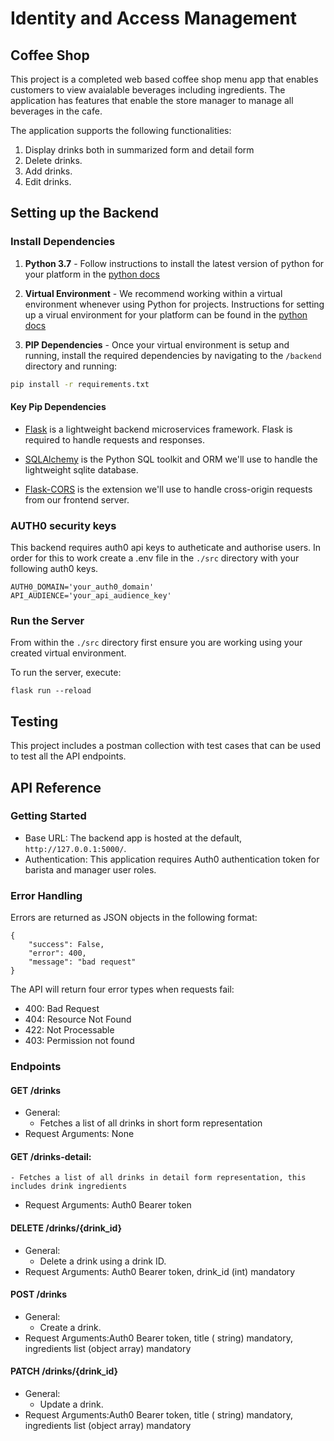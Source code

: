 
# Identity and Access Management

## Coffee Shop

This project is a completed web based coffee shop menu app that enables customers to view avaialable beverages including ingredients. The application has features that enable the store manager to manage all beverages in the cafe.

The application supports the following functionalities:

1. Display drinks both in summarized form and detail form
2. Delete drinks.
3. Add drinks.
4. Edit drinks.
## Setting up the Backend

### Install Dependencies

1. **Python 3.7** - Follow instructions to install the latest version of python for your platform in the [python docs](https://docs.python.org/3/using/unix.html#getting-and-installing-the-latest-version-of-python)

2. **Virtual Environment** - We recommend working within a virtual environment whenever using Python for projects. Instructions for setting up a virual environment for your platform can be found in the [python docs](https://packaging.python.org/guides/installing-using-pip-and-virtual-environments/)

3. **PIP Dependencies** - Once your virtual environment is setup and running, install the required dependencies by navigating to the `/backend` directory and running:

```bash
pip install -r requirements.txt
```

#### Key Pip Dependencies

- [Flask](http://flask.pocoo.org/) is a lightweight backend microservices framework. Flask is required to handle requests and responses.

- [SQLAlchemy](https://www.sqlalchemy.org/) is the Python SQL toolkit and ORM we'll use to handle the lightweight sqlite database.

- [Flask-CORS](https://flask-cors.readthedocs.io/en/latest/#) is the extension we'll use to handle cross-origin requests from our frontend server.

### AUTH0 security keys
This backend requires auth0 api keys to autheticate and authorise users. In order for this to work create a .env file in the `./src` directory with your following auth0 keys.

```
AUTH0_DOMAIN='your_auth0_domain'
API_AUDIENCE='your_api_audience_key'
```
### Run the Server

From within the `./src` directory first ensure you are working using your created virtual environment.

To run the server, execute:

```
flask run --reload
```

## Testing

This project includes a postman collection with test cases that can be used to test all the API endpoints.

## API Reference

### Getting Started
- Base URL: The backend app is hosted at the default, `http://127.0.0.1:5000/`. 
- Authentication: This application requires Auth0 authentication token for barista and manager user roles. 

### Error Handling
Errors are returned as JSON objects in the following format:
```
{
    "success": False, 
    "error": 400,
    "message": "bad request"
}
```
The API will return four error types when requests fail:
- 400: Bad Request
- 404: Resource Not Found
- 422: Not Processable
- 403: Permission not found

### Endpoints 
#### GET /drinks
- General:
    - Fetches a list of all drinks in short form representation
- Request Arguments: None

#### GET /drinks-detail:
    - Fetches a list of all drinks in detail form representation, this includes drink ingredients
- Request Arguments: Auth0 Bearer token

#### DELETE /drinks/{drink_id}
- General:
    - Delete a drink using a drink ID.
- Request Arguments: Auth0 Bearer token, drink_id (int) mandatory

#### POST /drinks 
- General:
    - Create a drink.
- Request Arguments:Auth0 Bearer token, title ( string) mandatory, ingredients list (object array) mandatory

#### PATCH /drinks/{drink_id} 
- General:
    - Update a drink.
- Request Arguments:Auth0 Bearer token, title ( string) mandatory, ingredients list (object array) mandatory
